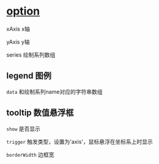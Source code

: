 # [option](https://echarts.apache.org/zh/option.html)

xAxis x轴

yAxis y轴

series 绘制系列数组

## legend 图例

`data` 和绘制系列name对应的字符串数组

## tooltip 数值悬浮框

`show` 是否显示

`trigger` 触发类型，设置为'axis'，鼠标悬浮在坐标系上时显示

`borderWidth` 边框宽
